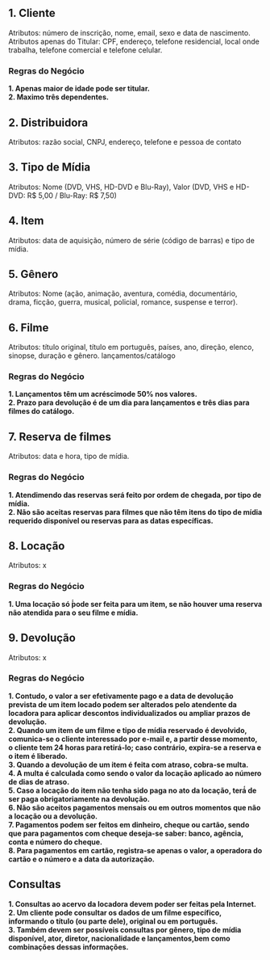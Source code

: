 ## 1. Cliente  
Atributos: número de inscrição, nome, email, sexo e data de nascimento.  
Atributos apenas do Titular: CPF, endereço, telefone residencial, local onde trabalha, telefone comercial e telefone celular.  

### Regras do Negócio  
**1. Apenas maior de idade pode ser titular.**  
**2. Maximo três dependentes.**  

## 2. Distribuidora  
Atributos: razão social, CNPJ, endereço, telefone e pessoa de contato  

## 3. Tipo de Mídia  
Atributos: Nome (DVD, VHS, HD-DVD e Blu-Ray), Valor (DVD, VHS e HD-DVD: R$ 5,00 / Blu-Ray: R$ 7,50)  

## 4. Item  
Atributos: data de aquisição, número de série (código de barras) e tipo de mídia.  

## 5. Gênero  
Atributos: Nome (ação, animação, aventura, comédia, documentário, drama, ficção, guerra, musical, policial, romance, suspense e terror).  

## 6. Filme  
Atributos: título original, título em português, países, ano, direção, elenco, sinopse, duração e gênero.  lançamentos/catálogo

### Regras do Negócio  
**1. Lançamentos têm um acréscimode 50% nos valores.**  
**2. Prazo para devolução é de um dia para lançamentos e três dias para filmes do catálogo.**  

## 7. Reserva de filmes  
Atributos: data e hora, tipo de mídia.  

### Regras do Negócio  
**1. Atendimendo das reservas será feito por ordem de chegada, por tipo de mídia.**  
**2. Não são aceitas reservas para filmes que não têm itens do tipo de mídia requerido disponível ou reservas para as datas específicas.**  

## 8. Locação  
Atributos: x  

### Regras do Negócio  
**1. Uma locação só ́́pode ser feita para um item, se não houver uma reserva não atendida para o seu filme e mídia.**  

## 9. Devolução  
Atributos: x  

### Regras do Negócio  
**1. Contudo, o valor a ser efetivamente pago e a data de devolução prevista de um item locado podem ser alterados pelo atendente da locadora para aplicar descontos individualizados ou ampliar prazos de devolução.**  
**2. Quando um item de um filme e tipo de mídia reservado é devolvido, comunica-se o cliente interessado por e-mail e, a partir desse momento, o cliente tem 24 horas para retirá-lo; caso contrário, expira-se a reserva e o item é liberado.**  
**3. Quando a devolução de um item é feita com atraso, cobra-se multa.**  
**4. A multa é calculada como sendo o valor da locação aplicado ao número de dias de atraso.**  
**5. Caso a locação do item não tenha sido paga no ato da locação, terá́ de ser paga obrigatoriamente na devolução.**  
**6. Não são aceitos pagamentos mensais ou em outros momentos que não a locação ou a devolução.**  
**7. Pagamentos podem ser feitos em dinheiro, cheque ou cartão, sendo que para pagamentos com cheque deseja-se saber: banco, agência, conta e número do cheque.**  
**8. Para pagamentos em cartão, registra-se apenas o valor, a operadora do cartão e o número e a data da autorização.**  

## Consultas  
  
**1. Consultas ao acervo da locadora devem poder ser feitas pela Internet.**  
**2. Um cliente pode consultar os dados de um filme específico, informando o título (ou parte dele), original ou em português.**  
**3. Também devem ser possíveis consultas por gênero, tipo de mídia disponível, ator, diretor, nacionalidade e lançamentos,bem como combinações dessas informações.**  
